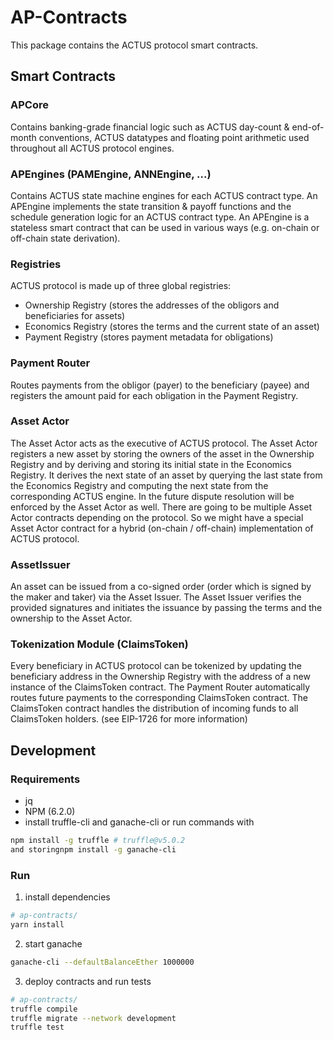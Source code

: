 # AP-Contracts

This package contains the ACTUS protocol smart contracts.

## Smart Contracts

### APCore
Contains banking-grade financial logic such as ACTUS day-count & end-of-month conventions, ACTUS datatypes and floating point arithmetic used throughout all ACTUS protocol engines. 

### APEngines (PAMEngine, ANNEngine, ...)
Contains ACTUS state machine engines for each ACTUS contract type. An APEngine implements the state transition & payoff functions and the schedule generation logic for an ACTUS contract type. An APEngine is a stateless smart contract that can be used in various ways (e.g. on-chain or off-chain state derivation).

### Registries
ACTUS protocol is made up of three global registries:
- Ownership Registry (stores the addresses of the obligors and beneficiaries for assets)
- Economics Registry (stores the terms and the current state of an asset)
- Payment Registry (stores payment metadata for obligations)

### Payment Router
Routes payments from the obligor (payer) to the beneficiary (payee) and registers the amount paid for each obligation in the Payment Registry.

### Asset Actor
The Asset Actor acts as the executive of ACTUS protocol. The Asset Actor registers a new asset by storing the owners of the asset in the Ownership Registry and by deriving and storing its initial state in the Economics Registry. 
It derives the next state of an asset by querying the last state from the Economics Registry and computing the next state from the corresponding ACTUS engine. In the future dispute resolution will be enforced by the Asset Actor as well. 
There are going to be multiple Asset Actor contracts depending on the protocol. So we might have a special Asset Actor contract for a hybrid (on-chain / off-chain) implementation of ACTUS protocol.

### AssetIssuer
An asset can be issued from a co-signed order (order which is signed by the maker and taker) via the Asset Issuer. The Asset Issuer verifies the provided signatures and initiates the issuance by passing the terms and the ownership to the Asset Actor.

### Tokenization Module (ClaimsToken)
Every beneficiary in ACTUS protocol can be tokenized by updating the beneficiary address in the Ownership Registry with the address of a new instance of the ClaimsToken contract. The Payment Router automatically routes future payments to the corresponding ClaimsToken contract. The ClaimsToken contract handles the distribution of incoming funds to all ClaimsToken holders. (see EIP-1726 for more information)

## Development

### Requirements
- jq
- NPM (6.2.0)
- install truffle-cli and ganache-cli or run commands with 
```sh
npm install -g truffle # truffle@v5.0.2
and storingnpm install -g ganache-cli
```

### Run
1. install dependencies
```sh
# ap-contracts/
yarn install
```

2. start ganache
```sh
ganache-cli --defaultBalanceEther 1000000
```

3. deploy contracts and run tests
```sh
# ap-contracts/
truffle compile
truffle migrate --network development
truffle test
```
